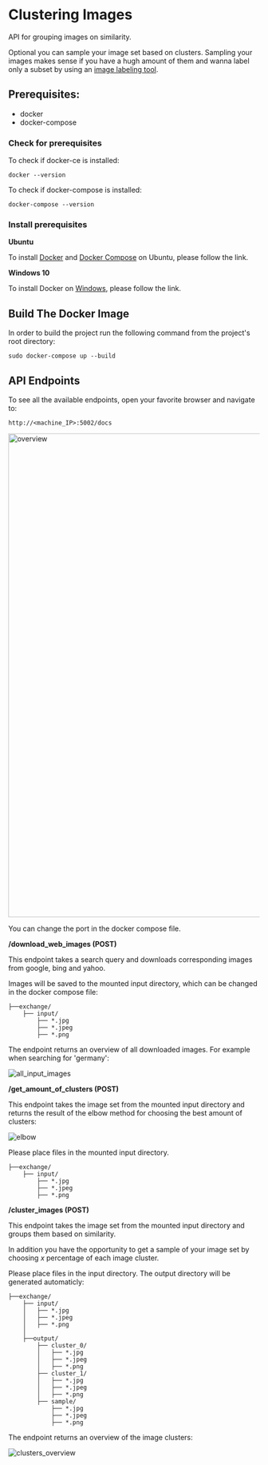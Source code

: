# Clustering Images

API for grouping images on similarity. 

Optional you can sample your image set based on clusters. Sampling your images makes sense if you have a hugh amount of them and wanna label only a subset by using an [image labeling tool](https://github.com/BMW-InnovationLab/BMW-Labeltool-Lite).

## Prerequisites:
- docker
- docker-compose

### Check for prerequisites
To check if docker-ce is installed:

```docker --version```

To check if docker-compose is installed:

```docker-compose --version```

### Install prerequisites
**Ubuntu**

To install [Docker](https://docs.docker.com/engine/install/ubuntu/) and [Docker Compose](https://docs.docker.com/compose/install/) on Ubuntu, please follow the link.

**Windows 10**

To install Docker on [Windows](https://docs.docker.com/docker-for-windows/install/), please follow the link.

## Build The Docker Image
In order to build the project run the following command from the project's root directory:

```sudo docker-compose up --build```

## API Endpoints
To see all the available endpoints, open your favorite browser and navigate to:

```http://<machine_IP>:5002/docs```

<img width="968" alt="overview" src="https://user-images.githubusercontent.com/58667455/119461518-10106a80-bd40-11eb-887f-0f5777490afc.png">

You can change the port in the docker compose file.

**/download_web_images (POST)**

This endpoint takes a search query and downloads corresponding images from google, bing and yahoo.

Images will be saved to the mounted input directory, which can be changed in the docker compose file:
```
├──exchange/
    ├── input/
        ├── *.jpg
        ├── *.jpeg
        ├── *.png
```
The endpoint returns an overview of all downloaded images. For example when searching for 'germany':

![all_input_images](https://user-images.githubusercontent.com/58667455/119461239-cc1d6580-bd3f-11eb-9653-752f60f76d05.png)

**/get_amount_of_clusters (POST)**

This endpoint takes the image set from the mounted input directory and returns the result of the elbow method for choosing the best amount of clusters:

![elbow](https://user-images.githubusercontent.com/58667455/119462733-5b774880-bd41-11eb-88d3-6c914cfc650d.png)

Please place files in the mounted input directory. 
```
├──exchange/
    ├── input/
        ├── *.jpg
        ├── *.jpeg
        ├── *.png
```

**/cluster_images (POST)**

This endpoint takes the image set from the mounted input directory and groups them based on similarity.

In addition you have the opportunity to get a sample of your image set by choosing *x* percentage of each image cluster.

Please place files in the input directory. The output directory will be generated automaticly:
```
├──exchange/
    ├── input/
    │   ├── *.jpg
    │   ├── *.jpeg
    │   ├── *.png
    │
    ├──output/
        ├── cluster_0/
        │   ├── *.jpg
        │   ├── *.jpeg
        │   ├── *.png
        ├── cluster_1/
        │   ├── *.jpg
        │   ├── *.jpeg
        │   ├── *.png
        ├── sample/
            ├── *.jpg
            ├── *.jpeg
            ├── *.png
```
The endpoint returns an overview of the image clusters:

![clusters_overview](https://user-images.githubusercontent.com/58667455/119463097-b3ae4a80-bd41-11eb-8df1-d341b20e50c4.png)

